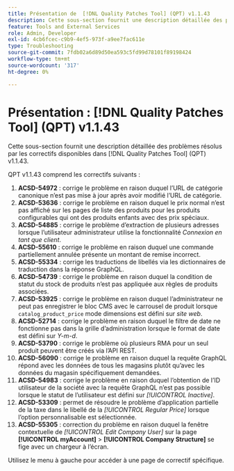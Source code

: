 ```yaml
---
title: Présentation de  [!DNL Quality Patches Tool] (QPT) v1.1.43
description: Cette sous-section fournit une description détaillée des problèmes résolus par les correctifs disponibles dans  [!DNL Quality Patches Tool] (QPT) v1.1.43.
feature: Tools and External Services
role: Admin, Developer
exl-id: 4cb6fcec-c9b9-4ef5-973f-a9ee7fac611e
type: Troubleshooting
source-git-commit: 7fdb02a6d89d50ea593c5fd99d78101f89198424
workflow-type: tm+mt
source-wordcount: '317'
ht-degree: 0%

---
```


# Présentation : [!DNL Quality Patches Tool] (QPT) v1.1.43

Cette sous-section fournit une description détaillée des problèmes résolus par les correctifs disponibles dans [!DNL Quality Patches Tool] (QPT) v1.1.43.

QPT v1.1.43 comprend les correctifs suivants :

1. **ACSD-54972** : corrige le problème en raison duquel l’URL de catégorie canonique n’est pas mise à jour après avoir modifié l’URL de catégorie.
1. **ACSD-53636** : corrige le problème en raison duquel le prix normal n’est pas affiché sur les pages de liste des produits pour les produits configurables qui ont des produits enfants avec des prix spéciaux.
1. **ACSD-54885** : corrige le problème d’extraction de plusieurs adresses lorsque l’utilisateur administrateur utilise la fonctionnalité *Connexion en tant que client*.
1. **ACSD-55610** : corrige le problème en raison duquel une commande partiellement annulée présente un montant de remise incorrect.
1. **ACSD-55334** : corrige les traductions de libellés via les dictionnaires de traduction dans la réponse GraphQL.
1. **ACSD-54739** : corrige le problème en raison duquel la condition de statut du stock de produits n’est pas appliquée aux règles de produits associées.
1. **ACSD-53925** : corrige le problème en raison duquel l’administrateur ne peut pas enregistrer le bloc CMS avec le carrousel de produit lorsque `catalog_product_price` mode dimensions est défini sur *site web*.
1. **ACSD-52714** : corrige le problème en raison duquel le filtre de date ne fonctionne pas dans la grille d’administration lorsque le format de date est défini sur *Y-m-d*.
1. **ACSD-53790** : corrige le problème où plusieurs RMA pour un seul produit peuvent être créés via l’API REST.
1. **ACSD-56090** : corrige le problème en raison duquel la requête GraphQL répond avec les données de tous les magasins plutôt qu’avec les données du magasin spécifiquement demandées.
1. **ACSD-54983** : corrige le problème en raison duquel l’obtention de l’ID utilisateur de la société avec la requête GraphQL n’est pas possible lorsque le statut de l’utilisateur est défini sur *[!UICONTROL Inactive]*.
1. **ACSD-53309** : permet de résoudre le problème d’application partielle de la taxe dans le libellé de la *[!UICONTROL Regular Price]* lorsque l’option personnalisable est sélectionnée.
1. **ACSD-55305** : correction du problème en raison duquel la fenêtre contextuelle de *[!UICONTROL Edit Company User]* sur la page **[!UICONTROL myAccount]** > **[!UICONTROL Company Structure]** se fige avec un chargeur à l’écran.

Utilisez le menu à gauche pour accéder à une page de correctif spécifique.
